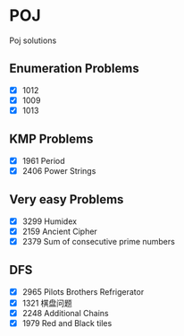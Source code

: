 # POJ
Poj solutions

## Enumeration Problems
- [X] 1012
- [X] 1009
- [X] 1013

## KMP Problems
- [X] 1961 Period
- [X] 2406 Power Strings

## Very easy Problems
- [X] 3299 Humidex
- [X] 2159 Ancient Cipher
- [X] 2379 Sum of consecutive prime numbers

## DFS
- [X] 2965 Pilots Brothers Refrigerator
- [X] 1321 棋盘问题
- [X] 2248 Additional Chains
- [X] 1979 Red and Black tiles
